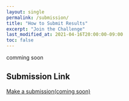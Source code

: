 ```yaml
---
layout: single
permalink: /submission/
title: "How to Submit Results"
excerpt: "Join the Challenge"
last_modified_at: 2021-04-16T20:00:00-09:00
toc: false
---
```


<!-- Participants are required to submit a csv file with three columns:
user_id; timestamp; activity_id

Each row represents a sample collected in a specific timestamp. -->


comming soon

## Submission Link
[Make a submission(coming soon)]()


